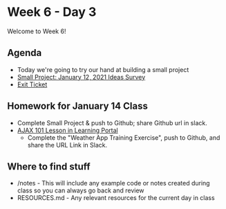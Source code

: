 # Week 6 - Day 3

Welcome to Week 6!

## Agenda

- Today we're going to try our hand at building a small project
- [Small Project: January 12, 2021 Ideas Survey](https://forms.gle/1pN4NBiXixJH3ZSt9)
- [Exit Ticket](https://forms.gle/3ME6BTNd6D8WvcNT9)

## Homework for January 14 Class
- Complete Small Project & push to Github; share Github url in slack.
- [AJAX 101 Lesson in Learning Portal](https://learn.digitalcrafts.com/flex/lessons/building-interactive-uis/ajax-101/#learning-objectives)<br>
  - Complete the "Weather App Training Exercise", push to Github, and share the URL Link in Slack.


## Where to find stuff
- /notes - This will include any example code or notes created during class so you can always go back and review
- RESOURCES.md - Any relevant resources for the current day in class

